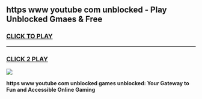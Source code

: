 
## https www youtube com unblocked - Play Unblocked Gmaes & Free
<h3>
<a href="https://news.freeplayer.one?title=https_www_youtube_com_unblocked&ref=23F">CLICK TO PLAY</a></h3>
<hr>

<h3>
<a href="https://news.freeplayer.one?title=https_www_youtube_com_unblocked&ref=23F">CLICK 2 PLAY</a>
  
</h3>

<a href="https://news.freeplayer.one?title=https_www_youtube_com_unblocked&ref=23F/"><img src="https://clearcache.store/games.png"></a>


**https www youtube com unblocked games unblocked: Your Gateway to Fun and Accessible Online Gaming**
